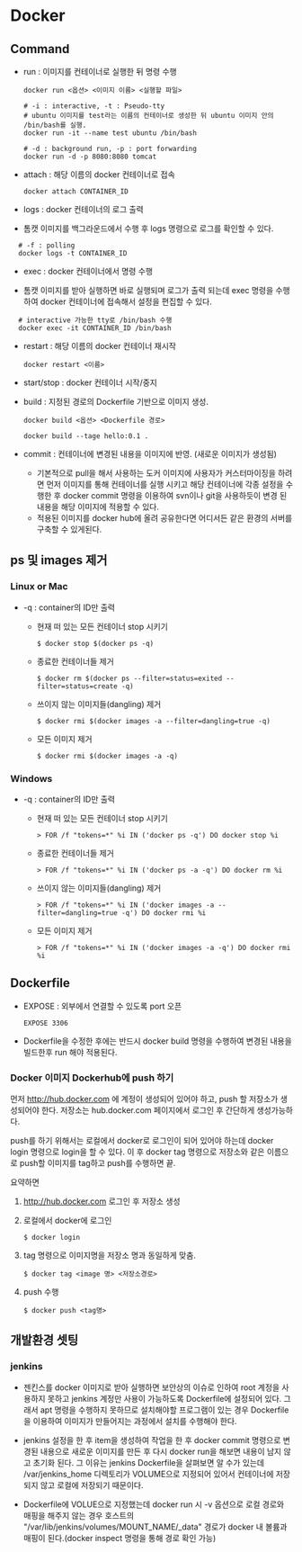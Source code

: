 # Docker

## Command

* run : 이미지를 컨테이너로 실행한 뒤 명령 수행

  ```shell
  docker run <옵션> <이미지 이름> <실행할 파일>
  ```

  ```shell
  # -i : interactive, -t : Pseudo-tty
  # ubuntu 이미지를 test라는 이름의 컨테이너로 생성한 뒤 ubuntu 이미지 안의 /bin/bash를 실행.
  docker run -it --name test ubuntu /bin/bash
  ```

  ```shell
  # -d : background run, -p : port forwarding
  docker run -d -p 8080:8080 tomcat
  ```

* attach : 해당 이름의 docker 컨테이너로 접속

  ```shell
  docker attach CONTAINER_ID
  ```



* logs : docker 컨테이너의 로그 출력


* 톰캣 이미지를 백그라운드에서 수행 후 logs 명령으로 로그를 확인할 수 있다.

```shell
  # -f : polling
  docker logs -t CONTAINER_ID
```

* exec : docker 컨테이너에서 명령 수행


* 톰캣 이미지를 받아 실행하면 바로 실행되며 로그가 출력 되는데 exec 명령을 수행하여 docker 컨테이너에 접속해서 설정을 편집할 수 있다.

```shell
  # interactive 가능한 tty로 /bin/bash 수행
  docker exec -it CONTAINER_ID /bin/bash
```

* restart : 해당 이름의 docker 컨테이너 재시작

  ```shell
  docker restart <이름>
  ```



* start/stop : docker 컨테이너 시작/중지

* build : 지정된 경로의 Dockerfile 기반으로 이미지 생성.

  ```shell
  docker build <옵션> <Dockerfile 경로>
  ```

  ```shell
  docker build --tage hello:0.1 .
  ```

* commit : 컨테이너에 변경된 내용을 이미지에 반영. (새로운 이미지가 생성됨)
  * 기본적으로 pull을 해서 사용하는 도커 이미지에 사용자가 커스터마이징을 하려면 먼저 이미지를 통해 컨테이너를 실행 시키고 해당 컨테이너에 각종 설정을 수행한 후 docker commit 명령을 이용하여 svn이나 git을 사용하듯이 변경 된 내용을 해당 이미지에 적용할 수 있다. 
  * 적용된 이미지를 docker hub에 올려 공유한다면 어디서든 같은 환경의 서버를 구축할 수 있게된다.


## ps 및 images 제거

### Linux or Mac

* -q : container의 ID만 출력

  * 현재 떠 있는 모든 컨테이너 stop 시키기

    ```shell
    $ docker stop $(docker ps -q)
    ```

  * 종료한 컨테이너들 제거

    ```shell
    $ docker rm $(docker ps --filter=status=exited --filter=status=create -q)
    ```

  * 쓰이지 않는 이미지들(dangling) 제거

    ```shell
    $ docker rmi $(docker images -a --filter=dangling=true -q)
    ```

  * 모든 이미지 제거

    ```shell
    $ docker rmi $(docker images -a -q)
    ```

### Windows

* -q : container의 ID만 출력

  * 현재 떠 있는 모든 컨테이너 stop 시키기

    ```shell
    > FOR /f "tokens=*" %i IN ('docker ps -q') DO docker stop %i
    ```

  * 종료한 컨테이너들 제거

    ```shell
    > FOR /f "tokens=*" %i IN ('docker ps -a -q') DO docker rm %i
    ```

  * 쓰이지 않는 이미지들(dangling) 제거

    ```shell
    > FOR /f "tokens=*" %i IN ('docker images -a --filter=dangling=true -q') DO docker rmi %i
    ```

  * 모든 이미지 제거

    ```shell
    > FOR /f "tokens=*" %i IN ('docker images -a -q') DO docker rmi %i
    ```


## Dockerfile


* EXPOSE : 외부에서 연결할 수 있도록 port 오픈

  ```shell
  EXPOSE 3306
  ```

* Dockerfile을 수정한 후에는 반드시 docker build 명령을 수행하여 변경된 내용을 빌드한후 run 해야 적용된다.




### Docker 이미지 Dockerhub에 push 하기

먼저 http://hub.docker.com 에 계정이 생성되어 있어야 하고, push 할 저장소가 생성되어야 한다. 저장소는 hub.docker.com 페이지에서 로그인 후 간단하게 생성가능하다. 

push를 하기 위해서는 로컬에서 docker로 로그인이 되어 있어야 하는데 docker login 명령으로 login을 할 수 있다. 이 후 docker tag 명령으로 저장소와 같은 이름으로 push할 이미지를 tag하고 push를 수행하면 끝. 



요약하면

1. http://hub.docker.com 로그인 후 저장소 생성

2. 로컬에서 docker에 로그인

   ```shell
   $ docker login
   ```

3. tag 명령으로 이미지명을 저장소 명과 동일하게 맞춤.

   ```shell
   $ docker tag <image 명> <저장소경로>
   ```

4. push 수행

   ```shell
   $ docker push <tag명>
   ```


## 개발환경 셋팅

### jenkins

* 젠킨스를 docker 이미지로 받아 실행하면 보안상의 이슈로 인하여 root 계정을 사용하지 못하고 jenkins 계정만 사용이 가능하도록 Dockerfile에 설정되어 있다. 그래서 apt 명령을 수행하지 못하므로 설치해야할 프로그램이 있는 경우 Dockerfile을 이용하여 이미지가 만들어지는 과정에서 설치를 수행해야 한다.

* jenkins 설정을 한 후 item을 생성하여 작업을 한 후 docker commit 명령으로 변경된 내용으로 새로운 이미지를 만든 후 다시 docker run을 해보면 내용이 남지 않고 초기화 된다. 그 이유는 jenkins Dockerfile을 살펴보면 알 수가 있는데 /var/jenkins_home 디렉토리가 VOLUME으로 지정되어 있어서 컨테이너에 저장되지 않고 로컬에 저장되기 때문이다. 

* Dockerfile에 VOLUE으로 지정했는데 docker run 시 -v 옵션으로 로컬 경로와 매핑을 해주지 않는 경우 호스트의 "/var/lib/jenkins/volumes/MOUNT_NAME/_data" 경로가 docker 내 볼륨과 매핑이 된다.(docker inspect 명령을 통해 경로 확인 가능)
